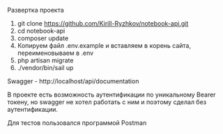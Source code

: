 Развертка проекта

1. git clone https://github.com/Kirill-Ryzhkov/notebook-api.git
2. cd notebook-api
3. composer update
4. Копируем файл .env.example и вставляем в корень сайта, переименовываем в .env
5. php artisan migrate
6. ./vendor/bin/sail up

Swagger - http://localhost/api/documentation

В проекте есть возможность аутентификации по уникальному Bearer токену, но swagger не хотел работать с ним и поэтому сделал без аутентификации.

Для тестов пользовался программой Postman

